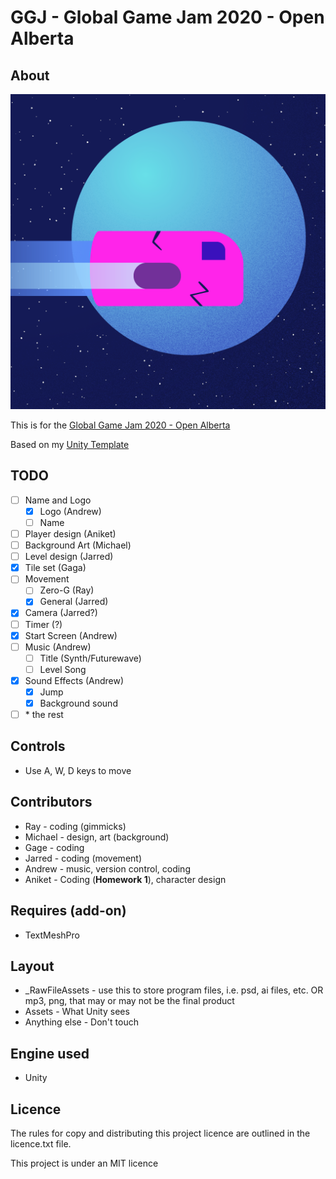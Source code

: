
# GGJ - Global Game Jam 2020 - Open Alberta

## About

![logo](_RawFileAssets\logo\logo.png)

This is for the [Global Game Jam 2020 - Open Alberta](https://globalgamejam.org/2020/jam-sites/ggj-edmonton-2020)

Based on my [Unity Template](https://github.com/Zeyu-Li/Unity-Template-2D-2019_3)

## TODO

- [ ] Name and Logo
  - [x] Logo (Andrew)
  - [ ] Name
- [ ] Player design (Aniket)
- [ ] Background Art (Michael)
- [ ] Level design (Jarred)
- [x] Tile set (Gaga)
- [ ] Movement
  - [ ] Zero-G (Ray)
  - [x] General (Jarred)
- [x] Camera (Jarred?)
- [ ] Timer (?)
- [x] Start Screen (Andrew)
- [ ] Music (Andrew)
  - [ ] Title (Synth/Futurewave)
  - [ ] Level Song 
- [x] Sound Effects (Andrew)
  - [x] Jump
  - [x] Background sound
- [ ] \* the rest

## Controls

* Use A, W, D keys to move

## Contributors

* Ray - coding (gimmicks)
* Michael - design, art (background)
* Gage - coding
* Jarred - coding (movement)
* Andrew - music, version control, coding
* Aniket - Coding (**Homework 1**), character design

## Requires (add-on)

* TextMeshPro

## Layout

* _RawFileAssets - use this to store program files, i.e. psd, ai files, etc. OR mp3, png, that may or may not be the final product
* Assets - What Unity sees
* Anything else - Don't touch

## Engine used

* Unity

## Licence

The rules for copy and distributing this project licence are
outlined in the licence.txt file.

This project is under an MIT licence